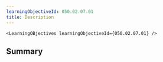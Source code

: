 ```yaml
---
learningObjectiveId: 050.02.07.01
title: Description
---
```


```tsx eval
<LearningOBjectives learningObjectiveId={050.02.07.01} />
```

## Summary
